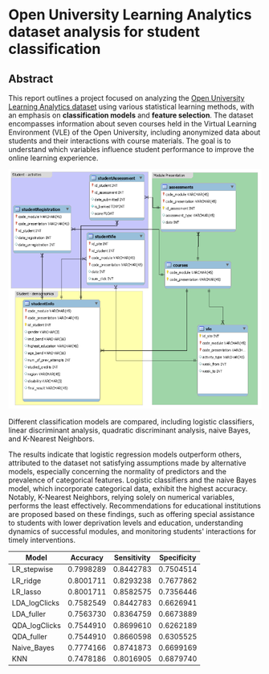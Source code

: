 # Open University Learning Analytics dataset analysis for student classification
## Abstract
This report outlines a project focused on analyzing the [Open University Learning Analytics dataset](https://analyse.kmi.open.ac.uk/open_dataset) using various statistical learning methods, with an emphasis on **classification models** and **feature selection**. The dataset encompasses information about seven courses held in the Virtual Learning Environment (VLE) of the Open University, including anonymized data about students and their interactions with course materials. The goal is to understand which variables influence student performance to improve the online learning experience.

![OULA relational schema](images/model.png)

Different classification models are compared, including logistic classifiers, linear discriminant analysis, quadratic discriminant analysis, naive Bayes, and K-Nearest Neighbors. 

The results indicate that logistic regression models outperform others, attributed to the dataset not satisfying assumptions made by alternative models, especially concerning the normality of predictors and the prevalence of categorical features. Logistic classifiers and the naive Bayes model, which incorporate categorical data, exhibit the highest accuracy. Notably, K-Nearest Neighbors, relying solely on numerical variables, performs the least effectively.
Recommendations for educational institutions are proposed based on these findings, such as offering special assistance to students with lower deprivation levels and education, understanding dynamics of successful modules, and monitoring students' interactions for timely interventions.

| Model          | Accuracy   | Sensitivity | Specificity |
|----------------|------------|-------------|-------------|
| LR_stepwise    | 0.7998289  | 0.8442783   | 0.7504514   |
| LR_ridge       | 0.8001711  | 0.8293238   | 0.7677862   |
| LR_lasso       | 0.8001711  | 0.8582575   | 0.7356446   |
| LDA_logClicks  | 0.7582549  | 0.8442783   | 0.6626941   |
| LDA_fuller     | 0.7563730  | 0.8364759   | 0.6673889   |
| QDA_logClicks  | 0.7544910  | 0.8699610   | 0.6262189   |
| QDA_fuller     | 0.7544910  | 0.8660598   | 0.6305525   |
| Naive_Bayes    | 0.7774166  | 0.8741873   | 0.6699169   |
| KNN            | 0.7478186  | 0.8016905   | 0.6879740   |

